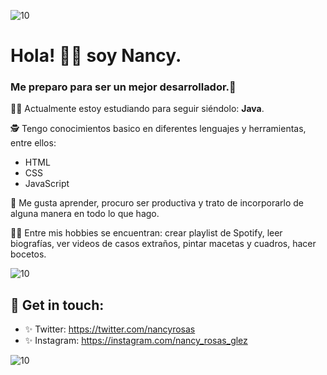 
![10](https://user-images.githubusercontent.com/55170175/114474409-87dd6800-9bcc-11eb-9ca0-538bd30ae29b.png)

# Hola! 👋🏼 soy Nancy. 

###  Me preparo para ser un mejor desarrollador.🙈

💪🏼 Actualmente estoy estudiando para seguir siéndolo: **Java**.

🕵 Tengo conocimientos basico en diferentes lenguajes y herramientas, entre ellos: 
* HTML
* CSS
* JavaScript 
 
🌸 Me gusta aprender, procuro ser productiva y trato de incorporarlo de alguna manera en todo lo que hago.

👩🏻 Entre mis hobbies se encuentran: crear playlist de Spotify, leer biografías, ver videos de casos extraños, pintar macetas y cuadros, hacer bocetos.

![10](https://user-images.githubusercontent.com/55170175/114474409-87dd6800-9bcc-11eb-9ca0-538bd30ae29b.png)


## 🖤 Get in touch: 
* ✨ Twitter: https://twitter.com/nancyrosas
* ✨ Instagram: https://instagram.com/nancy_rosas_glez

![10](https://user-images.githubusercontent.com/55170175/114474409-87dd6800-9bcc-11eb-9ca0-538bd30ae29b.png)


<!--
**nancyrosas** is a ✨ _special_  repository because its `README.md` (this file) appears on your GitHub profile.
